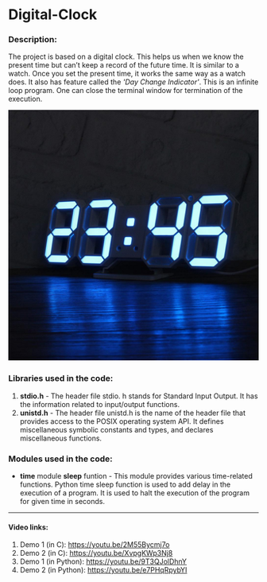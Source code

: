 # Digital-Clock

### Description:

The project is based on a digital clock. This helps us when we know the present time but can’t keep a record of the future time. It is similar to a watch. Once you set the present time, it works the same way as a watch does. It also has feature called the *'Day Change Indicator'*. This is an infinite loop program. One can close the terminal window for termination of the execution.

![clock](./clock.jpeg)

### Libraries used in the code:

1. **stdio.h** - The header file stdio. h stands for Standard Input Output. It has the information related to input/output functions.
2. **unistd.h** - The header file unistd.h is the name of the header file that provides access to the POSIX operating system API. It defines miscellaneous symbolic constants and types, and declares miscellaneous functions.

### Modules used in the code:

+ **time** module **sleep** funtion - This module provides various time-related functions. Python time sleep function is used to add delay in the execution of a program. It is used to halt the execution of the program for given time in seconds.

---

#### Video links:

1. Demo 1 (in C): https://youtu.be/2M55Bycmj7o
2. Demo 2 (in C): https://youtu.be/XvpgKWp3Nj8
3. Demo 1 (in Python): https://youtu.be/9T3QJolDhnY
4. Demo 2 (in Python): https://youtu.be/e7PHqRpybYI
